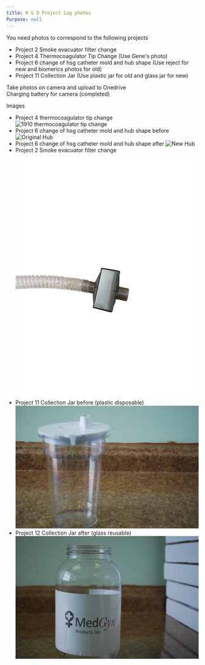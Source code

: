 ```yaml
---
title: R & D Project Log photos
Purpose: null
---
```



You need photos to correspond to the following projects
* Project 2 Smoke evacuator filter change
* Project 4 Thermocoagulator Tip Change (Use Gene's photo)
* Project 6 change of hsg catheter mold and hub shape (Use reject for new and biomerics photos for old)
* Project 11 Collection Jar (Use plastic jar for old and glass jar for new)

Take photos on camera and upload to Onedrive
<br>
Charging battery for camera (completed)
<br>

Images
* Project 4 thermocoagulator tip change ![1910 thermocoagulator tip change](/assets/images/IMG_2302.jpg)
* Project 6 change of hsg catheter mold and hub shape before ![Original Hub](/assets/images/DSC_0071.JPG)
* Project 6 change of hsg catheter mold and hub shape after ![New Hub](/assets/images/DSC_0072.JPG)
* Project 2 Smoke evacuator filter change ![New Filter](/assets/images/Smoke%20Evacuator%20Filter.png)
* Project 11 Collection Jar before (plastic disposable) ![Plastic Jar](/assets/images/DSC_0074.JPG)
* Project 12 Collection Jar after (glass reusable) ![Glass Jar](/assets/images/DSC_0073.JPG)